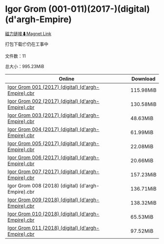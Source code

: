 # Igor Grom (001-011)(2017-)(digital)(d'argh-Empire)

[磁力链接⬇Magnet Link](magnet:?xt=urn:btih:50191f1ff6b84cef7b54a5f6e49429f5052f551e&dn=Igor%20Grom%20%28001-011%29%282017-%29%28digital%29%28d%27argh-Empire%29)

打包下载📦仍在工事中

文件数：11

总大小：995.23MiB

Online | Download
--- | ---
[Igor Grom 001 (2017) (digital) (d'argh-Empire).cbr](https://github.com/alicewish/markdown/blob/master/comic/Igor-Grom-001-2017-digital-dargh-Empire-cbr.md) | 115.98MiB
[Igor Grom 002 (2017) (digital) (d'argh-Empire).cbr](https://github.com/alicewish/markdown/blob/master/comic/Igor-Grom-002-2017-digital-dargh-Empire-cbr.md) | 130.58MiB
[Igor Grom 003 (2017) (digital) (d'argh-Empire).cbr](https://github.com/alicewish/markdown/blob/master/comic/Igor-Grom-003-2017-digital-dargh-Empire-cbr.md) | 48.63MiB
[Igor Grom 004 (2017) (digital) (d'argh-Empire).cbr](https://github.com/alicewish/markdown/blob/master/comic/Igor-Grom-004-2017-digital-dargh-Empire-cbr.md) | 61.99MiB
[Igor Grom 005 (2017) (digital) (d'argh-Empire).cbr](https://github.com/alicewish/markdown/blob/master/comic/Igor-Grom-005-2017-digital-dargh-Empire-cbr.md) | 22.08MiB
[Igor Grom 006 (2017) (digital) (d'argh-Empire).cbr](https://github.com/alicewish/markdown/blob/master/comic/Igor-Grom-006-2017-digital-dargh-Empire-cbr.md) | 20.66MiB
[Igor Grom 007 (2017) (digital) (d'argh-Empire).cbr](https://github.com/alicewish/markdown/blob/master/comic/Igor-Grom-007-2017-digital-dargh-Empire-cbr.md) | 157.23MiB
Igor Grom 008 (2018) (digital) (d'argh-Empire).cbr | 136.71MiB
[Igor Grom 009 (2018) (digital) (d'argh-Empire).cbr](https://github.com/alicewish/markdown/blob/master/comic/Igor-Grom-009-2018-digital-dargh-Empire-cbr.md) | 138.32MiB
[Igor Grom 010 (2018) (digital) (d'argh-Empire).cbr](https://github.com/alicewish/markdown/blob/master/comic/Igor-Grom-010-2018-digital-dargh-Empire-cbr.md) | 65.53MiB
[Igor Grom 011 (2018) (digital) (d'argh-Empire).cbr](https://github.com/alicewish/markdown/blob/master/comic/Igor-Grom-011-2018-digital-dargh-Empire-cbr.md) | 97.52MiB